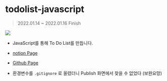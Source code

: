# todolist-javascript

> 2022.01.14 ~ 2022.01.16 Finish

![](todolist-javascript.gif)

- JavaScript를 통해 To Do List를 만듭니다.
- [notion Page](https://fish-twill-d55.notion.site/a742c37365474ce8a5b5ff7d0c8e44c6)
- [Github Page](https://eunjeong-97.github.io/todolist-javascript/)

- 환경변수를 `.gitignore` 로 올렸더니 Publish 화면에서 찾을 수 없었다 (보완요망)



